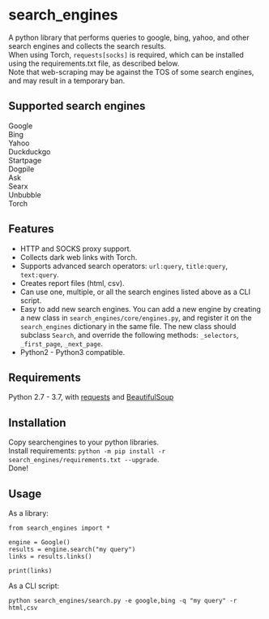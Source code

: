 # search_engines  

A python library that performs queries to google, bing, yahoo, and other search engines and collects the search results.  
When using Torch, `requests[socks]` is required, which can be installed using the requirements.txt file, as described below.  
Note that web-scraping may be against the TOS of some search engines, and may result in a temporary ban.

## Supported search engines  

Google  
Bing  
Yahoo  
Duckduckgo  
Startpage  
Dogpile  
Ask  
Searx  
Unbubble  
Torch  

## Features  

 - HTTP and SOCKS proxy support.  
 - Collects dark web links with Torch.  
 - Supports advanced search operators: `url:query`, `title:query`, `text:query`.  
 - Creates report files (html, csv). 
 - Can use one, multiple, or all the search engines listed above as a CLI script.  
 - Easy to add new search engines. You can add a new engine by creating a new class in `search_engines/core/engines.py`, and register it on the `search_engines` dictionary in the same file. The new class should subclass `Search`, and override the following methods: `_selectors`, `_first_page`, `_next_page`.  
 - Python2 - Python3 compatible.  

## Requirements  

Python 2.7 - 3.7, with [requests](http://docs.python-requests.org/en/master/) and [BeautifulSoup](https://www.crummy.com/software/BeautifulSoup/bs4/doc/)  

## Installation  

Copy searchengines to your python libraries.  
Install requirements:  `python -m pip install -r search_engines/requirements.txt --upgrade`.  
Done!  

## Usage  

As a library:  

```
from search_engines import *

engine = Google()
results = engine.search("my query")
links = results.links()

print(links)
```

As a CLI script:  

```  
python search_engines/search.py -e google,bing -q "my query" -r html,csv
```
